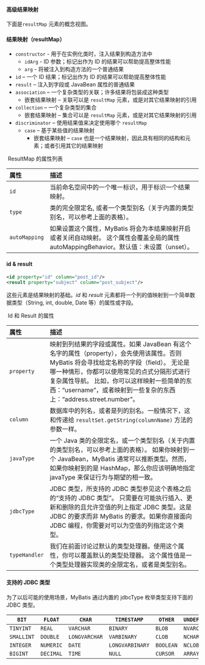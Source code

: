 #### 高级结果映射

下面是`resultMap` 元素的概念视图。

#### 结果映射（resultMap）

* `constructor` - 用于在实例化类时，注入结果到构造方法中
    * `idArg` - ID 参数；标记出作为 ID 的结果可以帮助提高整体性能
    * `arg` - 将被注入到构造方法的一个普通结果
* `id` – 一个 ID 结果；标记出作为 ID 的结果可以帮助提高整体性能
* `result` – 注入到字段或 JavaBean 属性的普通结果
* `association` – 一个复杂类型的关联；许多结果将包装成这种类型
    * 嵌套结果映射 – 关联可以是 `resultMap` 元素，或是对其它结果映射的引用
* `collection` – 一个复杂类型的集合
    * 嵌套结果映射 – 集合可以是 `resultMap` 元素，或是对其它结果映射的引用
* `discriminator` – 使用结果值来决定使用哪个 `resultMap`
    * `case` – 基于某些值的结果映射
        * 嵌套结果映射 – `case` 也是一个结果映射，因此具有相同的结构和元素；或者引用其它的结果映射



​																							ResultMap 的属性列表

| 属性          | 描述                                                         |
| :------------ | :----------------------------------------------------------- |
| `id`          | 当前命名空间中的一个唯一标识，用于标识一个结果映射。         |
| `type`        | 类的完全限定名, 或者一个类型别名（关于内置的类型别名，可以参考上面的表格）。 |
| `autoMapping` | 如果设置这个属性，MyBatis 将会为本结果映射开启或者关闭自动映射。 这个属性会覆盖全局的属性 autoMappingBehavior。默认值：未设置（unset）。 |



#### id & result

```xml
<id property="id" column="post_id"/>
<result property="subject" column="post_subject"/>
```

这些元素是结果映射的基础。*id* 和 *result* 元素都将一个列的值映射到一个简单数据类型（String, int, double, Date 等）的属性或字段。

​																							Id 和 Result 的属性

| 属性          | 描述                                                         |
| :------------ | :----------------------------------------------------------- |
| `property`    | 映射到列结果的字段或属性。如果 JavaBean 有这个名字的属性（property），会先使用该属性。否则 MyBatis 将会寻找给定名称的字段（field）。 无论是哪一种情形，你都可以使用常见的点式分隔形式进行复杂属性导航。 比如，你可以这样映射一些简单的东西：“username”，或者映射到一些复杂的东西上：“address.street.number”。 |
| `column`      | 数据库中的列名，或者是列的别名。一般情况下，这和传递给 `resultSet.getString(columnName)` 方法的参数一样。 |
| `javaType`    | 一个 Java 类的全限定名，或一个类型别名（关于内置的类型别名，可以参考上面的表格）。 如果你映射到一个 JavaBean，MyBatis 通常可以推断类型。然而，如果你映射到的是 HashMap，那么你应该明确地指定 javaType 来保证行为与期望的相一致。 |
| `jdbcType`    | JDBC 类型，所支持的 JDBC 类型参见这个表格之后的“支持的 JDBC 类型”。 只需要在可能执行插入、更新和删除的且允许空值的列上指定 JDBC 类型。这是 JDBC 的要求而非 MyBatis 的要求。如果你直接面向 JDBC 编程，你需要对可以为空值的列指定这个类型。 |
| `typeHandler` | 我们在前面讨论过默认的类型处理器。使用这个属性，你可以覆盖默认的类型处理器。 这个属性值是一个类型处理器实现类的全限定名，或者是类型别名。 |

#### 支持的 JDBC 类型

为了以后可能的使用场景，MyBatis 通过内置的 jdbcType 枚举类型支持下面的 JDBC 类型。

| `BIT`      | `FLOAT`   | `CHAR`        | `TIMESTAMP`     | `OTHER`   | `UNDEFINED` |
| ---------- | --------- | ------------- | --------------- | --------- | ----------- |
| `TINYINT`  | `REAL`    | `VARCHAR`     | `BINARY`        | `BLOB`    | `NVARCHAR`  |
| `SMALLINT` | `DOUBLE`  | `LONGVARCHAR` | `VARBINARY`     | `CLOB`    | `NCHAR`     |
| `INTEGER`  | `NUMERIC` | `DATE`        | `LONGVARBINARY` | `BOOLEAN` | `NCLOB`     |
| `BIGINT`   | `DECIMAL` | `TIME`        | `NULL`          | `CURSOR`  | `ARRAY`     |

